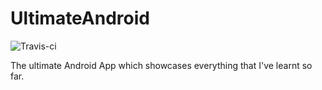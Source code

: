 # UltimateAndroid
![Travis-ci](https://api.travis-ci.org/yourUserName/YourRepository.svg)

The ultimate Android App which showcases everything that I've learnt so far.
